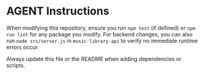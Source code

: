 # AGENT Instructions

When modifying this repository, ensure you run `npm test` (if defined) or `npm run lint` for any package you modify. For backend changes, you can also run `node src/server.js` in `music-library-api` to verify no immediate runtime errors occur.

Always update this file or the README when adding dependencies or scripts.
